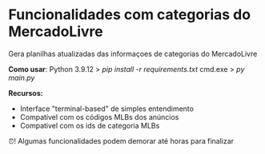 # Funcionalidades com categorias do MercadoLivre
Gera planilhas atualizadas das informaçoes de categorias do MercadoLivre

**Como usar**:
Python 3.9.12 > *pip install -r requirements.txt*
cmd.exe > *py main.py*

**Recursos:**
- Interface "terminal-based" de simples entendimento
- Compatível com os códigos MLBs dos anúncios
- Compativel com os ids de categoria MLBs

⏰! Algumas funcionalidades podem demorar até horas para finalizar
